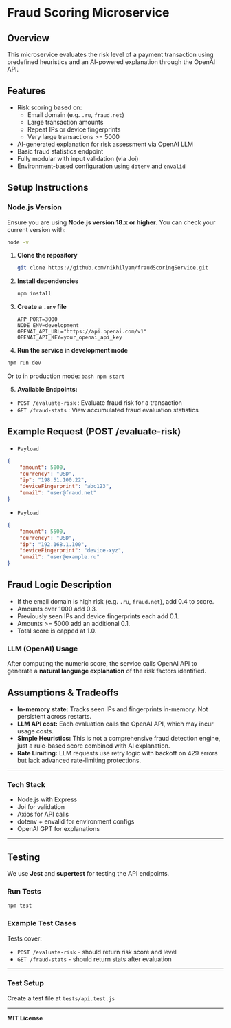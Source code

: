 # Fraud Scoring Microservice

## Overview
This microservice evaluates the risk level of a payment transaction using predefined heuristics and an AI-powered explanation through the OpenAI API.

## Features
- Risk scoring based on:
  - Email domain (e.g. `.ru`, `fraud.net`)
  - Large transaction amounts
  - Repeat IPs or device fingerprints
  - Very large transactions >= 5000
- AI-generated explanation for risk assessment via OpenAI LLM
- Basic fraud statistics endpoint
- Fully modular with input validation (via Joi)
- Environment-based configuration using `dotenv` and `envalid`

## Setup Instructions

### Node.js Version
Ensure you are using **Node.js version 18.x or higher**. You can check your current version with:
```bash
node -v
```
1. **Clone the repository**
    ```bash
    git clone https://github.com/nikhilyam/fraudScoringService.git
    ```

2. **Install dependencies**
    ```bash
    npm install
    ```

3. **Create a `.env` file**
    ```env
    APP_PORT=3000
    NODE_ENV=development
    OPENAI_API_URL="https://api.openai.com/v1"
    OPENAI_API_KEY=your_openai_api_key
    ```
4. **Run the service in development mode**
```bash
npm run dev
```

Or to in production mode:
    ```bash
    npm start
    ```

5. **Available Endpoints:**
- `POST /evaluate-risk` : Evaluate fraud risk for a transaction
- `GET /fraud-stats` : View accumulated fraud evaluation statistics

## Example Request (POST /evaluate-risk)
- `Payload`
```json
{
    "amount": 5000,
    "currency": "USD",
    "ip": "198.51.100.22",
    "deviceFingerprint": "abc123",
    "email": "user@fraud.net"
}
```
- `Payload`
```json
{
    "amount": 5500,
    "currency": "USD",
    "ip": "192.168.1.100",
    "deviceFingerprint": "device-xyz",
    "email": "user@example.ru"
}
```

## Fraud Logic Description
- If the email domain is high risk (e.g. `.ru`, `fraud.net`), add 0.4 to score.
- Amounts over 1000 add 0.3.
- Previously seen IPs and device fingerprints each add 0.1.
- Amounts >= 5000 add an additional 0.1.
- Total score is capped at 1.0.

### LLM (OpenAI) Usage
After computing the numeric score, the service calls OpenAI API to generate a **natural language explanation** of the risk factors identified.

## Assumptions & Tradeoffs
- **In-memory state:** Tracks seen IPs and fingerprints in-memory. Not persistent across restarts.
- **LLM API cost:** Each evaluation calls the OpenAI API, which may incur usage costs.
- **Simple Heuristics:** This is not a comprehensive fraud detection engine, just a rule-based score combined with AI explanation.
- **Rate Limiting:** LLM requests use retry logic with backoff on 429 errors but lack advanced rate-limiting protections.

---
### Tech Stack
- Node.js with Express
- Joi for validation
- Axios for API calls
- dotenv + envalid for environment configs
- OpenAI GPT for explanations

---

## Testing

We use **Jest** and **supertest** for testing the API endpoints.

### Run Tests
```bash
npm test
```

### Example Test Cases
Tests cover:
- `POST /evaluate-risk` - should return risk score and level
- `GET /fraud-stats` - should return stats after evaluation

---

### Test Setup
Create a test file at `tests/api.test.js`

---
**MIT License**
